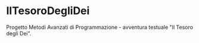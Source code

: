 # IlTesoroDegliDei
Progetto Metodi Avanzati di Programmazione - avventura testuale "Il Tesoro degli Dei".
